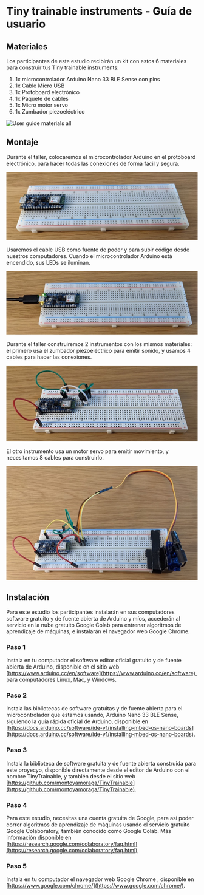 # Tiny trainable instruments - Guía de usuario

## Materiales

Los participantes de este estudio recibirán un kit con estos 6 materiales para construir tus Tiny trainable instruments:

1. 1x microcontrolador Arduino Nano 33 BLE Sense con pins
2. 1x Cable Micro USB
3. 1x Protoboard electrónico
4. 1x Paquete de cables
5. 1x Micro motor servo
6. 1x Zumbador piezoeléctrico

![User guide materials all](../certification/images/user-guide-materials-all.jpg "User guide materials all")

## Montaje

Durante el taller, colocaremos el microcontrolador Arduino en el protoboard electrónico, para hacer todas las conexiones de forma fácil y segura.

![User guide breadboard](../certification/images/user-guide-breadboard.jpg "User guide breadboard")

Usaremos el cable USB como fuente de poder y para subir código desde nuestros computadores. Cuando el microcontrolador Arduino está encendido, sus LEDs se iluminan.

![User guide usb on](../certification/images/user-guide-usb-on.jpg "User guide usb on")

Durante el taller construiremos 2 instrumentos con los mismos materiales: el primero usa el zumbador piezoeléctrico para emitir sonido, y usamos 4 cables para hacer las conexiones.

![User guide output buzzer](../certification/images/user-guide-output-buzzer.jpg "User guide output buzzer")

El otro instrumento usa un motor servo para emitir movimiento, y necesitamos 8 cables para construirlo.

![User guide output servo](../certification/images/user-guide-output-servo.jpg "User guide output servo")

## Instalación

Para este estudio los participantes instalarán en sus computadores software gratuito y de fuente abierta de Arduino y míos, accederán al servicio en la nube gratuito Google Colab para entrenar algoritmos de aprendizaje de máquinas, e instalarán el navegador web Google Chrome.

### Paso 1

Instala en tu computador el software editor oficial gratuito y de fuente abierta de Arduino, disponible en el sitio web  [https://www.arduino.cc/en/software](https://www.arduino.cc/en/software), para computadores Linux, Mac, y Windows.

### Paso 2

Instala las bibliotecas de software gratuitas y de fuente abierta para el microcontrolador que estamos usando, Arduino Nano 33 BLE Sense, siguiendo la guía rápida oficial de Arduino, disponible en [https://docs.arduino.cc/software/ide-v1/installing-mbed-os-nano-boards](https://docs.arduino.cc/software/ide-v1/installing-mbed-os-nano-boards).

### Paso 3

Instala la biblioteca de software gratuita y de fuente abierta construida para este proyecyo, disponible directamente desde el editor de Arduino con el nombre TinyTrainable, y también desde el sitio web [https://github.com/montoyamoraga/TinyTrainable](https://github.com/montoyamoraga/TinyTrainable).

### Paso 4

Para este estudio, necesitas una cuenta gratuita de Google, para así poder correr algoritmos de aprendizaje de máquinas usando el servicio gratuito Google Colaboratory, también conocido como Google Colab. Más información disponible en [https://research.google.com/colaboratory/faq.html](https://research.google.com/colaboratory/faq.html)

### Paso 5

Instala en tu computador el navegador web Google Chrome , disponible en [https://www.google.com/chrome/](https://www.google.com/chrome/).
